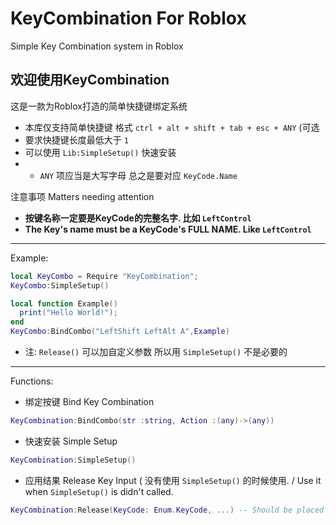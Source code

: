 # KeyCombination For Roblox
Simple Key Combination system in Roblox

## 欢迎使用KeyCombination
这是一款为Roblox打造的简单快捷键绑定系统
* 本库仅支持简单快捷键 格式 `ctrl + alt + shift + tab + esc + ANY` (可选
* 要求快捷键长度最低大于 `1`
* 可以使用 `Lib:SimpleSetup()` 快速安装
* * `ANY` 项应当是大写字母 总之是要对应 `KeyCode.Name`

注意事项 Matters needing attention
* **按键名称一定要是KeyCode的完整名字. 比如 `LeftControl`**  
* **The Key's name must be a KeyCode's FULL NAME. Like `LeftControl`**
--------------------------------------------------------
Example:
``` Lua
local KeyCombo = Require "KeyCombination";
KeyCombo:SimpleSetup()

local function Example()
  print("Hello World!");
end
KeyCombo:BindCombo("LeftShift LeftAlt A",Example)

```
* 注: `Release()` 可以加自定义参数 所以用 `SimpleSetup()` 不是必要的
--------------------------------------------------------
Functions:
* 绑定按键 Bind Key Combination
``` Lua
KeyCombination:BindCombo(str :string, Action :(any)->(any))
```
* 快速安装 Simple Setup
``` Lua
KeyCombination:SimpleSetup()
```
* 应用结果 Release Key Input  ( 没有使用 `SimpleSetup()` 的时候使用. / Use it when `SimpleSetup()` is didn't called.
``` Lua
KeyCombination:Release(KeyCode: Enum.KeyCode, ...) -- Should be placed under input event
```
